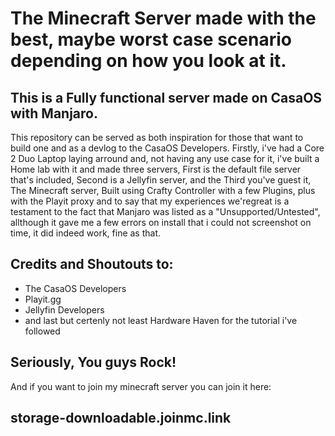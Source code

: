 # The Minecraft Server made with the best, maybe worst case scenario depending on how you look at it.

## This is a Fully functional server made on CasaOS with Manjaro.

This repository can be served as both inspiration for those that want to build one
and as a devlog to the CasaOS Developers. Firstly, i've had a Core 2 Duo Laptop 
laying arround and, not having any use case for it, i've built a Home lab with it
and made three servers, First is the default file server that's included, Second
is a Jellyfin server, and the Third you've guest it, The Minecraft server, Built
using Crafty Controller with a few Plugins, plus with the Playit proxy
and to say that my experiences we'regreat is a testament to the fact that Manjaro 
was listed as a "Unsupported/Untested", allthough it gave me a few errors on install 
that i could not screenshot on time, it did indeed work, fine as that.

## Credits and Shoutouts to:

* The CasaOS Developers
* Playit.gg
* Jellyfin Developers
* and last but certenly not least Hardware Haven for the tutorial i've followed

## Seriously, You guys Rock!

And if you want to join my minecraft server you can join it here:

## storage-downloadable.joinmc.link
